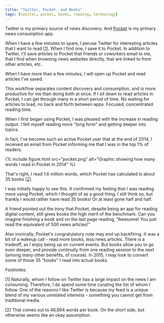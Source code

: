 ```yaml
---
title: "Twitter, Pocket, and Books"
tags: [twitter, pocket, books, reading, technology]
---
```


Twitter is my primary source of news discovery. And [Pocket](http://getpocket.com/) is my primary news consumption app.

When I have a few minutes to spare, I peruse Twitter for interesting articles that I want to read [[1]](#1). When I find one, I save it to Pocket. In addition to Twitter, I'll save articles to Pocket that friends or coworkers email to me, that I find when browsing news websites directly, that are linked to from other articles, etc.

When I have more than a few minutes, I will open up Pocket and read articles I've saved. 

This workflow separates content discovery and consumption, and is more productive for me than doing both at once. If I sit down to read articles in Pocket, I can get through many in a short period of time. No waiting for articles to load, no back and forth between apps. Focused, concentrated reading time. 

When I first began using Pocket, I was pleased with the increase in reading output. I felt myself reading more "long form" and getting deeper into topics.

In fact, I've become such an active Pocket user that at the end of 2014, I received an email from Pocket informing me that I was in the top 1% of readers.

{% include figure.html src="pocket.png" alt="Graphic showing how many words I read in Pocket in 2014" %}

That's right, I read 1.6 million words, which Pocket has calculated is about 35 books [[2]](#2). 

I was initially happy to see this. It confirmed my feeling that I was reading more using Pocket, which I thought of as a good thing. I still think so, but frankly I would rather have read 35 books! Or at least gone half and half.

A friend pointed out the irony that Pocket, despite being an app for reading digital content, still gives books the high merit of the benchmark. Can you imagine finishing a book and on the last page reading, "Awesome! You just read the equivalent of 500 news articles!"

Also ironically, Pocket's congratulatory note may end up backfiring. It was a bit of a wakeup call - read more books, less news articles. There is a tradeoff, as I enjoy being up on current events. But books allow you to go even deeper, and provide continuity from one reading session to the next (among *many* other benefits, of course). In 2015, I may look to convert some of those 35 "books" I read into actual books.


Footnotes:

<p id="1">[1] Naturally, whom I follow on Twitter has a large impact on the news I am consuming. Therefore, I do spend some time curating the list of whom I follow. One of the reasons I like Twitter is because my feed is a unique blend of my various unrelated interests - something you cannot get from traditional media.</p>
<p id="2">[2] That comes out to 46,694 words per book. On the short side, but otherwise seems like an okay assumption.</p>
